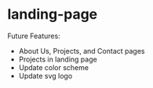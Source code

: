 # landing-page

Future Features:
- About Us, Projects, and Contact pages
- Projects in landing page
- Update color scheme
- Update svg logo